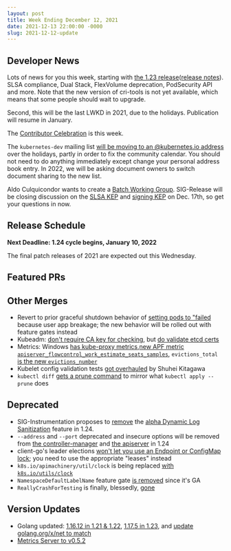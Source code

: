 ```yaml
---
layout: post
title: Week Ending December 12, 2021
date: 2021-12-13 22:00:00 -0000
slug: 2021-12-12-update
---
```


## Developer News

Lots of news for you this week, starting with [the 1.23 release](https://kubernetes.io/blog/2021/12/07/kubernetes-1-23-release-announcement/)([release notes](https://github.com/kubernetes/kubernetes/blob/master/CHANGELOG/CHANGELOG-1.23.md#changelog-since-v1220)). SLSA compliance, Dual Stack, FlexVolume deprecation, PodSecurity API and more.  Note that the new version of cri-tools is not yet available, which means that some people should wait to upgrade.

Second, this will be the last LWKD in 2021, due to the holidays.  Publication will resume in January.

The [Contributor Celebration](https://www.kubernetes.dev/events/kcc2021/) is this week.

The `kubernetes-dev` mailing list [will be moving to an @kubernetes.io address](https://groups.google.com/g/kubernetes-dev/c/jiFUzxqFXro) over the holidays, partly in order to fix the community calendar. You should not need to do anything immediately except change your personal address book entry.  In 2022, we will be asking document owners to switch document sharing to the new list.

Aldo Culquicondor wants to create a [Batch Working Group](https://groups.google.com/g/kubernetes-dev/c/NZq744NzwWw).  SIG-Release will be closing discussion on the [SLSA KEP](https://github.com/kubernetes/enhancements/pull/3051) and [signing KEP](https://github.com/kubernetes/enhancements/pull/3061) on Dec. 17th, so get your questions in now.  

## Release Schedule

**Next Deadline: 1.24 cycle begins, January 10, 2022**

The final patch releases of 2021 are expected out this Wednesday.

## Featured PRs


## Other Merges

* Revert to prior graceful shutdown behavior of [setting pods to "failed](https://github.com/kubernetes/kubernetes/pull/106901) because user app breakage; the new behavior will be rolled out with feature gates instead
* Kubeadm: [don't require CA key for checking](https://github.com/kubernetes/kubernetes/pull/106854), but [do validate etcd certs](https://github.com/kubernetes/kubernetes/pull/106891)
* Metrics: Windows [has kube-proxy metrics](https://github.com/kubernetes/kubernetes/pull/106581),[new APF metric `apiserver_flowcontrol_work_estimate_seats_samples`](https://github.com/kubernetes/kubernetes/pull/106628), `evictions_total` [is the new `evictions_number`](https://github.com/kubernetes/kubernetes/pull/106366)
* Kubelet config validation tests [got overhauled](https://github.com/kubernetes/kubernetes/pull/105360) by Shuhei Kitagawa
* `kubectl diff` [gets a prune command](https://github.com/kubernetes/kubernetes/pull/105164) to mirror what `kubectl apply --prune` does

## Deprecated

* SIG-Instrumentation proposes to [remove](https://groups.google.com/g/kubernetes-dev/c/xhQuwdd2Smw) the [alpha Dynamic Log Sanitization](https://github.com/kubernetes/enhancements/issues/1753) feature in 1.24.
* `--address` and `--port` deprecated and insecure options will be removed from [the controller-manager](https://github.com/kubernetes/kubernetes/pull/106860) and [the apiserver](https://github.com/kubernetes/kubernetes/pull/106859) in 1.24
* client-go's leader elections [won't let you use an Endpoint or ConfigMap lock](https://github.com/kubernetes/kubernetes/pull/106852); you need to use the appropriate "leases" instead
* `k8s.io/apimachinery/util/clock` is being replaced [with `k8s.io/utils/clock`](https://github.com/kubernetes/kubernetes/pull/106850)
* `NamespaceDefaultLabelName` feature gate [is removed](https://github.com/kubernetes/kubernetes/pull/106838) since it's GA
* `ReallyCrashForTesting` is finally, blessedly, [gone](https://github.com/kubernetes/kubernetes/pull/101719)

## Version Updates

* Golang updated: [1.16.12 in 1.21 & 1.22](https://github.com/kubernetes/kubernetes/pull/106982), [1.17.5 in 1.23](https://github.com/kubernetes/kubernetes/pull/106835), and [update golang.org/x/net to match](https://github.com/kubernetes/kubernetes/pull/106961)
* [Metrics Server to v0.5.2](https://github.com/kubernetes/kubernetes/pull/106492)
